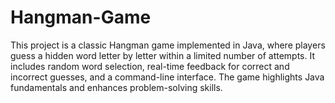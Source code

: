 # Hangman-Game
This project is a classic Hangman game implemented in Java, where players guess a hidden word letter by letter within a limited number of attempts. It includes random word selection, real-time feedback for correct and incorrect guesses, and a command-line interface. The game highlights Java fundamentals and enhances problem-solving skills.
